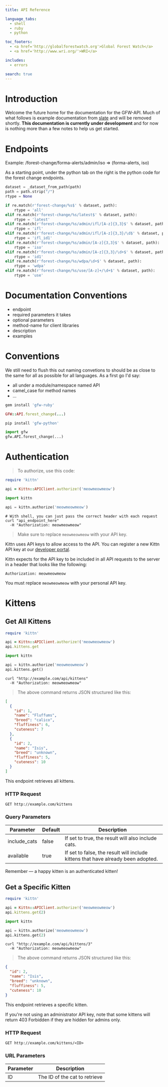 ```yaml
---
title: API Reference

language_tabs:
  - shell
  - ruby
  - python

toc_footers:
  - <a href='http://globalforestwatch.org'>Global Forest Watch</a>
  - <a href='http://www.wri.org/'>WRI</a>

includes:
  - errors

search: true
---
```


# Introduction

Welcome the future home for the documentation for the GFW-API.  Much of what follows is example documentation from [slate](https://github.com/tripit/slate) and will be removed shortly.  **This documentation is currently under development** and for now is nothing more than a few notes to help us get started.

# Endpoints

Example: /forest-change/forma-alerts/admin/iso => (forma-alerts, iso)

As a starting point, under the python tab on the right is the python code for the forest change endpoints.

```python
dataset = _dataset_from_path(path)
path = path.strip("/")
rtype = None

if re.match(r'forest-change/%s$' % dataset, path):
    rtype = 'all'
elif re.match(r'forest-change/%s/latest$' % dataset, path):
    rtype = 'latest'
elif re.match(r'forest-change/%s/admin/ifl/[A-z]{3,3}$' % dataset, path):
    rtype = 'ifl'
elif re.match(r'forest-change/%s/admin/ifl/[A-z]{3,3}/\d$' % dataset, path):
    rtype = 'ifl_id1'        
elif re.match(r'forest-change/%s/admin/[A-z]{3,3}$' % dataset, path):
    rtype = 'iso'
elif re.match(r'forest-change/%s/admin/[A-z]{3,3}/\d+$' % dataset, path):
    rtype = 'id1'
elif re.match(r'forest-change/%s/wdpa/\d+$' % dataset, path):
    rtype = 'wdpa'
elif re.match(r'forest-change/%s/use/[A-z]+/\d+$' % dataset, path):
    rtype = 'use'
```

# Documentation Conventions

* endpoint
* required parameters it takes
* optional parameters
* method-name for client libraries
* description
* examples

# Conventions

We still need to flush this out naming convetions to should be as close to the same for all as possible for all languages. As a first go I'd say:

* all under a module/namespace named API
* camel_case for method names
* ...

```ruby
gem install 'gfw-ruby'

GFW::API.forest_change(...)
```

```python
pip install 'gfw-python'

import gfw
gfw.API.forest_change(...)

```


# Authentication

> To authorize, use this code:

```ruby
require 'kittn'

api = Kittn::APIClient.authorize!('meowmeowmeow')
```

```python
import kittn

api = kittn.authorize('meowmeowmeow')
```

```shell
# With shell, you can just pass the correct header with each request
curl "api_endpoint_here"
  -H "Authorization: meowmeowmeow"
```

> Make sure to replace `meowmeowmeow` with your API key.

Kittn uses API keys to allow access to the API. You can register a new Kittn API key at our [developer portal](http://example.com/developers).

Kittn expects for the API key to be included in all API requests to the server in a header that looks like the following:

`Authorization: meowmeowmeow`

<aside class="notice">
You must replace <code>meowmeowmeow</code> with your personal API key.
</aside>

# Kittens

## Get All Kittens

```ruby
require 'kittn'

api = Kittn::APIClient.authorize!('meowmeowmeow')
api.kittens.get
```

```python
import kittn

api = kittn.authorize('meowmeowmeow')
api.kittens.get()
```

```shell
curl "http://example.com/api/kittens"
  -H "Authorization: meowmeowmeow"
```

> The above command returns JSON structured like this:

```json
[
  {
    "id": 1,
    "name": "Fluffums",
    "breed": "calico",
    "fluffiness": 6,
    "cuteness": 7
  },
  {
    "id": 2,
    "name": "Isis",
    "breed": "unknown",
    "fluffiness": 5,
    "cuteness": 10
  }
]
```

This endpoint retrieves all kittens.

### HTTP Request

`GET http://example.com/kittens`

### Query Parameters

Parameter | Default | Description
--------- | ------- | -----------
include_cats | false | If set to true, the result will also include cats.
available | true | If set to false, the result will include kittens that have already been adopted.

<aside class="success">
Remember — a happy kitten is an authenticated kitten!
</aside>

## Get a Specific Kitten

```ruby
require 'kittn'

api = Kittn::APIClient.authorize!('meowmeowmeow')
api.kittens.get(2)
```

```python
import kittn

api = kittn.authorize('meowmeowmeow')
api.kittens.get(2)
```

```shell
curl "http://example.com/api/kittens/3"
  -H "Authorization: meowmeowmeow"
```

> The above command returns JSON structured like this:

```json
{
  "id": 2,
  "name": "Isis",
  "breed": "unknown",
  "fluffiness": 5,
  "cuteness": 10
}
```

This endpoint retrieves a specific kitten.

<aside class="warning">If you're not using an administrator API key, note that some kittens will return 403 Forbidden if they are hidden for admins only.</aside>

### HTTP Request

`GET http://example.com/kittens/<ID>`

### URL Parameters

Parameter | Description
--------- | -----------
ID | The ID of the cat to retrieve

